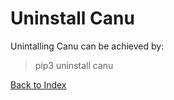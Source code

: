 
# Uninstall Canu

Unintalling Canu can be achieved by: 

> pip3 uninstall canu


[Back to Index](#index)
